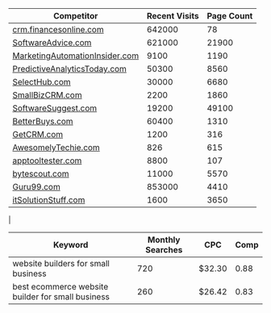 | Competitor                         | Recent Visits | Page Count | 
| ---------------------------------- | ------------- | -----------|
| <a target="_blank" href="https://crm.financesonline.com/">crm.financesonline.com</a> | 642000| 78 |
| <a target="_blank" href="https://softwareadvice.com/">SoftwareAdvice.com</a> | 621000 | 21900 |
| <a target="_blank" href="https://MarketingAutomationInsider.com/">MarketingAutomationInsider.com</a> | 9100 | 1190 |
| <a target="_blank" href="https://PredictiveAnalyticsToday.com/">PredictiveAnalyticsToday.com</a> | 50300 | 8560 |
| <a target="_blank" href="https://SelectHub.com/">SelectHub.com</a> | 30000 | 6680 |
| <a target="_blank" href="https://SmallBizCRM.com">SmallBizCRM.com</a> | 2200 | 1860 |
| <a target="_blank" href="https://SoftwareSuggest.com">SoftwareSuggest.com</a> | 19200 | 49100 |
| <a target="_blank" href="https://BetterBuys.com">BetterBuys.com</a> | 60400 | 1310 |
| <a target="_blank" href="https://getcrm.com">GetCRM.com</a> | 1200 | 316 |
| <a target="_blank" href="https://AwesomelyTechie.com">AwesomelyTechie.com</a> | 826 | 615 |
| <a target="_blank" href="https://apptooltester.com">apptooltester.com</a> | 8800 | 107 |
| <a target="_blank" href="https://bytescout.com">bytescout.com</a> | 11000 | 5570 |
| <a target="_blank" href="https://guru99.com">Guru99.com</a> | 853000 | 4410 |
| <a target="_blank" href="https://itsolutionstuff.com">itSolutionStuff.com</a> | 1600 | 3650 |
|


| Keyword                                                                  | Monthly Searches | CPC | Comp |
|--------------------------------------------------------------------------|------------------|-----| -----|
| website builders for small business                                      | 720 | $32.30 | 0.88  |
| best ecommerce website builder for small business                        | 260 | $26.42 | 0.83 |

